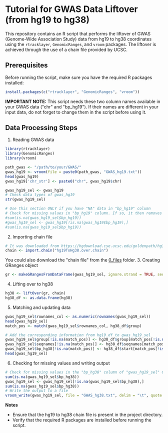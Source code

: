 # Tutorial for GWAS Data Liftover (from hg19 to hg38)
This repository contains an R script that performs the liftover of GWAS (Genome-Wide Association Study) data from hg19 to hg38 coordinates using the `rtracklayer`, `GenomicRanges`, and `vroom` packages. The liftover is achieved through the use of a chain file provided by UCSC.

## Prerequisites
Before running the script, make sure you have the required R packages installed:

```R
install.packages(c("rtracklayer", "GenomicRanges", "vroom"))
```

**IMPORTANT NOTE:** This script needs these two column names available in your GWAS data ("chr" and "bp_hg19"). If their names are different in your input data, do not forget to change them in the script before using it.

## Data Processing Steps
1. Reading GWAS data
```R
library(rtracklayer)
library(GenomicRanges)
library(vroom)

path_gwas <- "/path/to/your/GWAS/"
gwas_hg19 <- vroom(file = paste0(path_gwas, "GWAS_hg19.txt"))
head(gwas_hg19)
gwas_hg19['chr_str'] <- paste0("chr", gwas_hg19$chr)

gwas_hg19_sel <- gwas_hg19
# Check data types of gwas_hg19
str(gwas_hg19_sel)

# Use this section ONLY if you have "NA" data in "bp_hg19" column
# Check for missing values in "bp_hg19" column. If so, it then removes them
#sum(is.na(gwas_hg19_sel$bp_hg19))
#gwas_hg19_sel <- gwas_hg19[!is.na(gwas_hg19$bp_hg19),]
#sum(is.na(gwas_hg19_sel$bp_hg19))

```

2. Importing chain file
```R
# It was downloaded from https://hgdownload.cse.ucsc.edu/goldenpath/hg38/liftOver/
chain <- import.chain("hg19ToHg38.over.chain")
```
You could also download the "chain file" from the [0_files](/0_files) folder.
3. Creating GRanges object
```R
gr <- makeGRangesFromDataFrame(gwas_hg19_sel, ignore.strand = TRUE, seqnames.field = "chr_str", start.field = "bp_hg19", end.field = "bp_hg19")
```

4. Lifting over to hg38
```R
hg38 <- liftOver(gr, chain)
hg38_df <- as.data.frame(hg38)
```

5. Matching and updating data
```R
gwas_hg19_sel$rownames_col <- as.numeric(rownames(gwas_hg19_sel))
head(gwas_hg19_sel)
match_pos <- match(gwas_hg19_sel$rownames_col, hg38_df$group)

# Add the corresponding information from hg19_df to gwas_hg19_sel
gwas_hg19_sel$group[!is.na(match_pos)] <- hg38_df$group[match_pos[!is.na(match_pos)]]
gwas_hg19_sel$seqnames[!is.na(match_pos)] <- hg38_df$seqnames[match_pos[!is.na(match_pos)]]
gwas_hg19_sel$bp_hg38[!is.na(match_pos)] <- hg38_df$start[match_pos[!is.na(match_pos)]]
head(gwas_hg19_sel)
```

6. Checking for missing values and writing output
```R
# Check for missing values in the "bp_hg38" column of "gwas_hg19_sel" GWAS file, then remove them
sum(is.na(gwas_hg19_sel$bp_hg38))
gwas_hg19_sel <- gwas_hg19_sel[!is.na(gwas_hg19_sel$bp_hg38),]
sum(is.na(gwas_hg19_sel$bp_hg38))
# Write the output to a file
vroom_write(gwas_hg19_sel, file = "GWAS_hg38.txt", delim = "\t", quote = "none", col_names = TRUE)
```

**Notes**
- Ensure that the hg19 to hg38 chain file is present in the project directory.
- Verify that the required R packages are installed before running the script.

